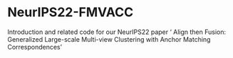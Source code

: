 # NeurIPS22-FMVACC
Introduction and related code for our NeurIPS22 paper ‘ Align then Fusion: Generalized Large-scale Multi-view Clustering with Anchor Matching Correspondences’

